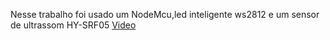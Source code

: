 Nesse trabalho foi usado um NodeMcu,led inteligente ws2812  e um sensor de ultrassom HY-SRF05
[Video](https://youtube.com/shorts/3PwWCiv-V58?si=vEI-Q0Vtmvgx7ExZ)
